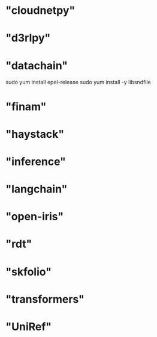 # "cloudnetpy"

# "d3rlpy"

# "datachain"
sudo yum install epel-release
sudo yum install -y libsndfile

# "finam"

# "haystack"

# "inference"

# "langchain"

# "open-iris"

# "rdt"

# "skfolio"

# "transformers"

# "UniRef"
